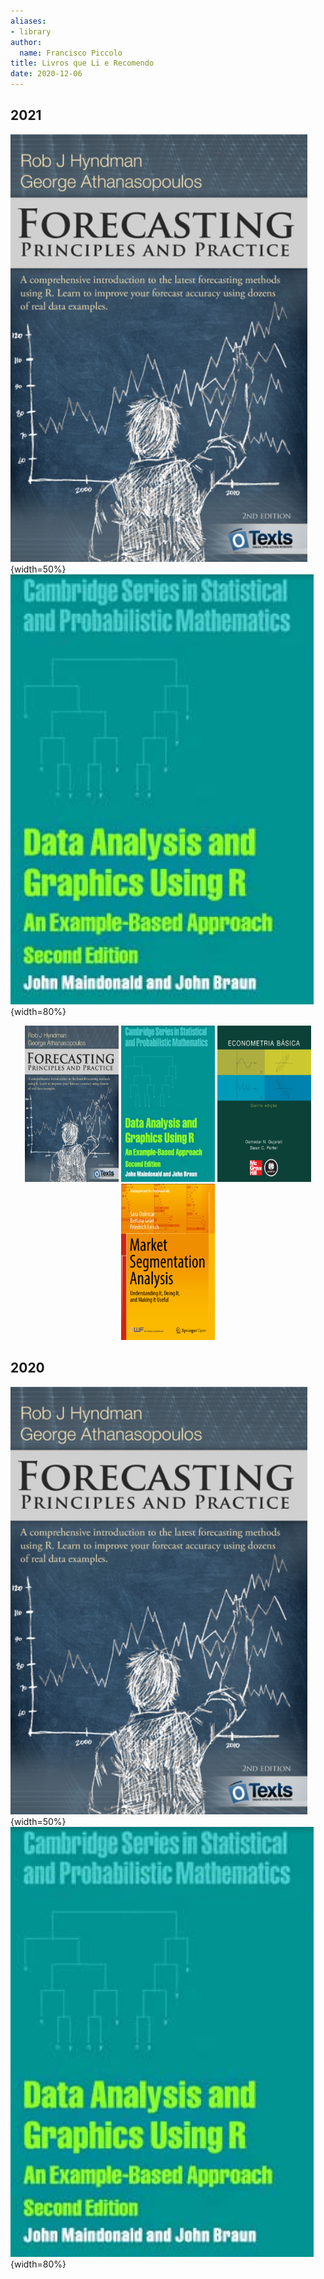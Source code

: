 ```yaml
---
aliases:
- library
author:
  name: Francisco Piccolo
title: Livros que Li e Recomendo
date: 2020-12-06
---
```


## 2021


![](./library_images/forecasting_principles_and_practices.png){width=50%} ![](./library_images/data_analysis_and_graphics_using_R.png){width=80%}

<p align="center">
  <img src="./library_images/forecasting_principles_and_practices.png" style="width: 150px; height: 250px; float" />
  <img src="./library_images/data_analysis_and_graphics_using_R.png" style="width: 150px; height: 250px; float" />
  <img src="./library_images/basic_econometrics_gujarati.png" style="width: 150px; height: 250px; float" />
  <img src="./library_images/market_segmentation_analysis.png" style="width: 150px; height: 250px; float" />
</p>



## 2020

![](./library_images/forecasting_principles_and_practices.png){width=50%} ![](./library_images/data_analysis_and_graphics_using_R.png){width=80%}